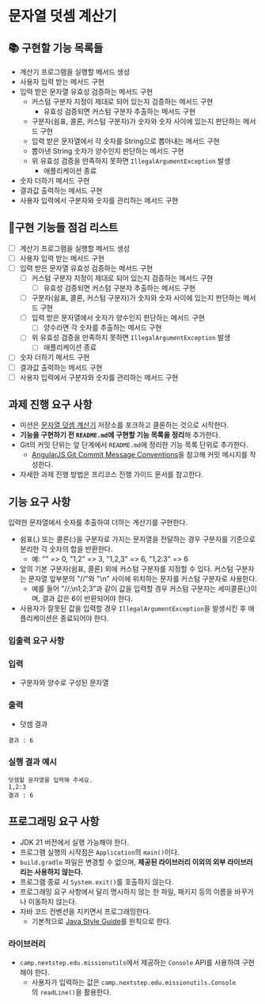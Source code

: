 # **문자열 덧셈 계산기**

## 📚 구현할 기능 목록들

- 계산기 프로그램을 실행할 메서드 생성
- 사용자 입력 받는 메서드 구현
- 입력 받은 문자열 유효성 검증하는 메서드 구현
    - 커스텀 구분자 지정이 제대로 되어 있는지 검증하는 메서드 구현
        - 유효성 검증되면 커스텀 구분자 추출하는 메서드 구현
    - 구분자(쉼표, 콜론, 커스텀 구분자)가 숫자와 숫자 사이에 있는지 판단하는 메서드 구현
    - 입력 받은 문자열에서 각 숫자를 String으로 뽑아내는 메서드 구현
    - 뽑아낸 String 숫자가 양수인지 판단하는 메서드 구현
    - 위 유효성 검증을 만족하지 못하면 `IllegalArgumentException` 발생
        - 애플리케이션 종료
- 숫자 더하기 메서드 구현
- 결과값 출력하는 메서드 구현
- 사용자 입력에서 구분자와 숫자를 관리하는 메서드 구현

## 📝구현 기능들 점검 리스트

- [ ]  계산기 프로그램을 실행할 메서드 생성
- [ ]  사용자 입력 받는 메서드 구현
- [ ]  입력 받은 문자열 유효성 검증하는 메서드 구현
    - [ ]  커스텀 구분자 지정이 제대로 되어 있는지 검증하는 메서드 구현
        - [ ]  유효성 검증되면 커스텀 구분자 추출하는 메서드 구현
    - [ ]  구분자(쉼표, 콜론, 커스텀 구분자)가 숫자와 숫자 사이에 있는지 판단하는 메서드 구현
    - [ ]  입력 받은 문자열에서 숫자가 양수인지 판단하는 메서드 구현
        - [ ]  양수라면 각 숫자를 추출하는 메서드 구현
    - [ ]  위 유효성 검증을 만족하지 못하면 `IllegalArgumentException` 발생
        - [ ]  애플리케이션 종료
- [ ]  숫자 더하기 메서드 구현
- [ ]  결과값 출력하는 메서드 구현
- [ ]  사용자 입력에서 구분자와 숫자를 관리하는 메서드 구현

## **과제 진행 요구 사항**

- 미션은 [문자열 덧셈 계산기](https://github.com/woowacourse-precourse/java-calculator-7) 저장소를 포크하고 클론하는 것으로 시작한다.
- **기능을 구현하기 전 `README.md`에 구현할 기능 목록을 정리**해 추가한다.
- Git의 커밋 단위는 앞 단계에서 `README.md`에 정리한 기능 목록 단위로 추가한다.
    - [AngularJS Git Commit Message Conventions](https://gist.github.com/stephenparish/9941e89d80e2bc58a153)을 참고해 커밋 메시지를 작성한다.
- 자세한 과제 진행 방법은 프리코스 진행 가이드 문서를 참고한다.

## **기능 요구 사항**

입력한 문자열에서 숫자를 추출하여 더하는 계산기를 구현한다.

- 쉼표(,) 또는 콜론(:)을 구분자로 가지는 문자열을 전달하는 경우 구분자를 기준으로 분리한 각 숫자의 합을 반환한다.
    - 예: "" => 0, "1,2" => 3, "1,2,3" => 6, "1,2:3" => 6
- 앞의 기본 구분자(쉼표, 콜론) 외에 커스텀 구분자를 지정할 수 있다. 커스텀 구분자는 문자열 앞부분의 "//"와 "\n" 사이에 위치하는 문자를 커스텀 구분자로 사용한다.
    - 예를 들어 "//;\n1;2;3"과 같이 값을 입력할 경우 커스텀 구분자는 세미콜론(;)이며, 결과 값은 6이 반환되어야 한다.
- 사용자가 잘못된 값을 입력할 경우 `IllegalArgumentException`을 발생시킨 후 애플리케이션은 종료되어야 한다.

### **입출력 요구 사항**

### **입력**

- 구분자와 양수로 구성된 문자열

### **출력**

- 덧셈 결과

```
결과 : 6

```

### **실행 결과 예시**

```
덧셈할 문자열을 입력해 주세요.
1,2:3
결과 : 6

```

## **프로그래밍 요구 사항**

- JDK 21 버전에서 실행 가능해야 한다.
- 프로그램 실행의 시작점은 `Application`의 `main()`이다.
- `build.gradle` 파일은 변경할 수 없으며, **제공된 라이브러리 이외의 외부 라이브러리는 사용하지 않는다.**
- 프로그램 종료 시 `System.exit()`를 호출하지 않는다.
- 프로그래밍 요구 사항에서 달리 명시하지 않는 한 파일, 패키지 등의 이름을 바꾸거나 이동하지 않는다.
- 자바 코드 컨벤션을 지키면서 프로그래밍한다.
    - 기본적으로 [Java Style Guide](https://github.com/woowacourse/woowacourse-docs/blob/main/styleguide/java)를 원칙으로 한다.

### **라이브러리**

- `camp.nextstep.edu.missionutils`에서 제공하는 `Console` API를 사용하여 구현해야 한다.
    - 사용자가 입력하는 값은 `camp.nextstep.edu.missionutils.Console`의 `readLine()`을 활용한다.
